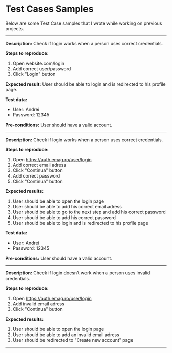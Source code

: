 # Test Cases Samples

Below are some Test Case samples that I wrote while working on previous projects.

----------------

**Description:**
Check if login works when a person uses correct credentials.

**Steps to reproduce:**
1. Open website.com/login
2. Add correct user/password
3. Click "Login" button

**Expected result:**
User should be able to login and is redirected to his profile page.

**Test data:**
- User: Andrei
- Password: 12345

**Pre-conditions:**
User should have a valid account.

----------------

**Description:**
Check if login works when a person uses correct credentials.

**Steps to reproduce:**
1. Open https://auth.emag.ro/user/login
2. Add correct email adress
3. Click "Continua" button
4. Add correct password
5. Click "Continua" button

**Expected results:**
1. User should be able to open the login page
2. User should be able to add his correct email adress
3. User should be able to go to the next step and add his correct password
4. User should be able to add his correct password
5. User should be able to login and is redirected to his profile page

**Test data:**
- User: Andrei
- Password: 12345

**Pre-conditions:**
User should have a valid account.

----------------

**Description:**
Check if login doesn't work when a person uses invalid credentials.

**Steps to reproduce:**
1. Open https://auth.emag.ro/user/login
2. Add invalid email adress
3. Click "Continua" button

**Expected results:**
1. User should be able to open the login page
2. User should be able to add an invalid email adress
3. User should be redirected to "Create new account" page

----------------
